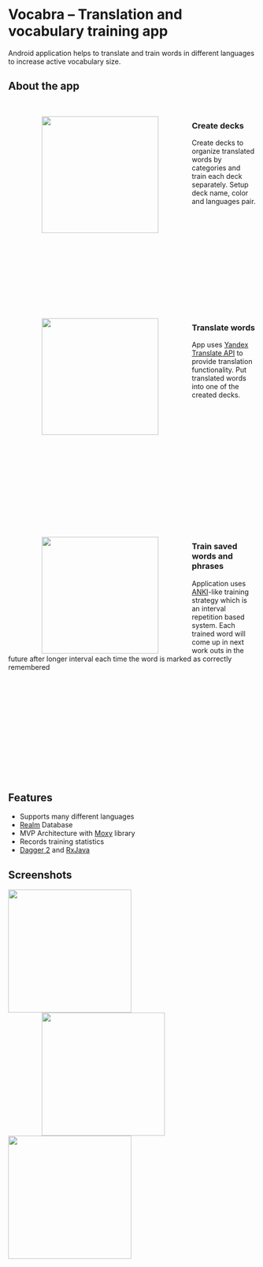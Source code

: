 # Vocabra – Translation and vocabulary training app

Android application helps to translate and train words in different languages to increase active vocabulary size.

## About the app

<br />

<img align="left" hspace=68 src="../master/docs/deck.gif" width="237"/></a>
<h3>Create decks</h3>
<p>Create decks to organize translated words by categories and train each deck separately. Setup deck name, color and languages pair.</p>
<br/><br/><br/><br/><br/><br/>
  
<br />  <br /><br />  <br />  <br /> 

<img align="left" hspace=68 src="../master/docs/translation.gif" width="237"/></a>
<h3>Translate words</h3>
<p>App uses <a href = "https://yandex.ru/dev/translate/">Yandex Translate API</a> to provide translation functionality. Put translated words into one of the created decks.</p>
<br/><br/><br/><br/><br/><br/> 

<br />  <br /><br />  <br />  <br /> <br /> <br /> <br /> 

<img align="left" hspace=68 src="../master/docs/training.gif" width="237"/></a>
<h3>Train saved words and phrases</h3>
<p>Application uses <a href="https://apps.ankiweb.net/">ANKI</a>-like training strategy which is an interval repetition based system. 
Each trained word will come up in next work outs in the future after longer interval each time the word is marked as correctly remembered</p>
<br/><br/><br/><br/><br/><br/>

<br />  <br />  <br />  <br /> <br /> 

## Features

* Supports many different languages
* [Realm](https://github.com/realm/realm-java) Database
* MVP Architecture with [Moxy](https://github.com/Arello-Mobile/Moxy) library
* Records training statistics
* [Dagger 2](https://github.com/google/dagger) and [RxJava](https://github.com/ReactiveX/RxJava)

## Screenshots

<img src="../master/docs/deck_screen.png" width="250"> <img hspace=68 src="../master/docs/translation_screen.png" width="250"> <img src="../master/docs/stats.png" width="250">
